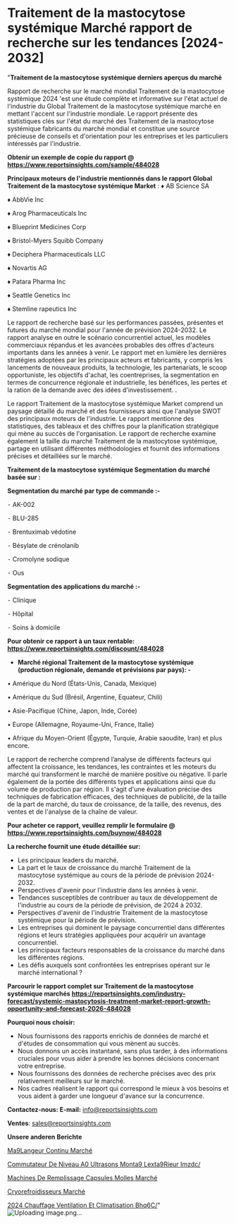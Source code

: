 # Traitement de la mastocytose systémique Marché rapport de recherche sur les tendances [2024-2032]

"<strong>Traitement de la mastocytose systémique derniers aperçus du marché</strong>

Rapport de recherche sur le marché mondial Traitement de la mastocytose systémique 2024 'est une étude complète et informative sur l'état actuel de l'industrie du Global Traitement de la mastocytose systémique marché en mettant l'accent sur l'industrie mondiale. Le rapport présente des statistiques clés sur l'état du marché des Traitement de la mastocytose systémique fabricants du marché mondial et constitue une source précieuse de conseils et d'orientation pour les entreprises et les particuliers intéressés par l'industrie.

<strong>Obtenir un exemple de copie du rapport @ <a href=https://www.reportsinsights.com/sample/484028>https://www.reportsinsights.com/sample/484028</a></strong>

<strong>Principaux moteurs de l'industrie mentionnés dans le rapport Global Traitement de la mastocytose systémique Market</strong> :
♦ AB Science SA

♦ AbbVie Inc

♦ Arog Pharmaceuticals Inc

♦ Blueprint Medicines Corp

♦ Bristol-Myers Squibb Company

♦ Deciphera Pharmaceuticals LLC

♦ Novartis AG

♦ Patara Pharma Inc

♦ Seattle Genetics Inc

♦ Stemline rapeutics Inc

Le rapport de recherche basé sur les performances passées, présentes et futures du marché mondial pour l'année de prévision 2024-2032. Le rapport analyse en outre le scénario concurrentiel actuel, les modèles commerciaux répandus et les avancées probables des offres d'acteurs importants dans les années à venir. Le rapport met en lumière les dernières stratégies adoptées par les principaux acteurs et fabricants, y compris les lancements de nouveaux produits, la technologie, les partenariats, le scoop opportuniste, les objectifs d'achat, les coentreprises, la segmentation en termes de concurrence régionale et industrielle, les bénéfices, les pertes et la ration de la demande avec des idées d'investissement. .

Le rapport Traitement de la mastocytose systémique Market comprend un paysage détaillé du marché et des fournisseurs ainsi que l'analyse SWOT des principaux moteurs de l'industrie. Le rapport mentionne des statistiques, des tableaux et des chiffres pour la planification stratégique qui mène au succès de l'organisation. Le rapport de recherche examine également la taille du marché Traitement de la mastocytose systémique, partage en utilisant différentes méthodologies et fournit des informations précises et détaillées sur le marché.

<strong>Traitement de la mastocytose systémique Segmentation du marché basée sur :</strong>

<strong>Segmentation du marché par type de commande :-</strong>

⁃ AK-002

⁃ BLU-285

⁃ Brentuximab védotine

⁃ Bésylate de crénolanib

⁃ Cromolyne sodique

⁃ Ous

<strong>Segmentation des applications du marché :-</strong>

⁃ Clinique

⁃ Hôpital

⁃ Soins à domicile

<strong>Pour obtenir ce rapport à un taux rentable: <a href=https://www.reportsinsights.com/discount/484028>https://www.reportsinsights.com/discount/484028</a></strong>
<ul>
  <li><strong>Marché régional Traitement de la mastocytose systémique (production régionale, demande et prévisions par pays): -</strong></li>
</ul>
• Amérique du Nord (États-Unis, Canada, Mexique)

• Amérique du Sud (Brésil, Argentine, Equateur, Chili)

• Asie-Pacifique (Chine, Japon, Inde, Corée)

• Europe (Allemagne, Royaume-Uni, France, Italie)

• Afrique du Moyen-Orient (Égypte, Turquie, Arabie saoudite, Iran) et plus encore.

Le rapport de recherche comprend l’analyse de différents facteurs qui affectent la croissance, les tendances, les contraintes et les moteurs du marché qui transforment le marché de manière positive ou négative. Il parle également de la portée des différents types et applications ainsi que du volume de production par région. Il s'agit d'une évaluation précise des techniques de fabrication efficaces, des techniques de publicité, de la taille de la part de marché, du taux de croissance, de la taille, des revenus, des ventes et de l'analyse de la chaîne de valeur.

<strong>Pour acheter ce rapport, veuillez remplir le formulaire @   <a href=https://www.reportsinsights.com/buynow/484028>https://www.reportsinsights.com/buynow/484028</a></strong>

<strong>La recherche fournit une étude détaillée sur:</strong>
<ul>
  <li>Les principaux leaders du marché.</li>
  <li>La part et le taux de croissance du marché Traitement de la mastocytose systémique au cours de la période de prévision 2024-2032.</li>
  <li>Perspectives d'avenir pour l'industrie dans les années à venir.</li>
  <li>Tendances susceptibles de contribuer au taux de développement de l'industrie au cours de la période de prévision, de 2024 à 2032.</li>
  <li>Perspectives d'avenir de l'industrie Traitement de la mastocytose systémique pour la période de prévision.</li>
  <li>Les entreprises qui dominent le paysage concurrentiel dans différentes régions et leurs stratégies appliquées pour acquérir un avantage concurrentiel.</li>
  <li>Les principaux facteurs responsables de la croissance du marché dans les différentes régions.</li>
  <li>Les défis auxquels sont confrontées les entreprises opérant sur le marché international ?</li>
</ul>

<strong>Parcourir le rapport complet sur Traitement de la mastocytose systémique marchés <a href=https://reportsinsights.com/industry-forecast/systemic-mastocytosis-treatment-market-report-growth-opportunity-and-forecast-2026-484028>https://reportsinsights.com/industry-forecast/systemic-mastocytosis-treatment-market-report-growth-opportunity-and-forecast-2026-484028</a></strong>

<strong>Pourquoi nous choisir:</strong>
<ul>
  <li>Nous fournissons des rapports enrichis de données de marché et d'études de consommation qui vous mènent au succès.</li>
  <li>Nous donnons un accès instantané, sans plus tarder, à des informations cruciales pour vous aider à prendre les bonnes décisions concernant votre entreprise.</li>
  <li>Nous fournissons des données de recherche précises avec des prix relativement meilleurs sur le marché.</li>
  <li>Nos cadres réalisent le rapport qui correspond le mieux à vos besoins et vous aident à garder une longueur d'avance sur la concurrence.</li>
</ul>
<strong>Contactez-nous:
</strong><strong>E-mail:</strong> <a href=mailto:info@reportsinsights.com>info@reportsinsights.com</a>

<strong>Ventes</strong>: <a href=mailto:sales@reportsinsights.com>sales@reportsinsights.com</a>

<strong>Unsere anderen Berichte</strong>

<a href=https://www.linkedin.com/pulse/m%C3%A9langeur-continu-march%C3%A9-taille-part-perspectives-bllnc/>Ma9Langeur Continu Marché</a>

<a href=https://www.linkedin.com/pulse/commutateur-de-niveau-%C3%A0-ultrasons-mont%C3%A9-lext%C3%A9rieur-imzdc/>Commutateur De Niveau A0 Ultrasons Monta9 Lexta9Rieur Imzdc/</a>

<a href=https://www.linkedin.com/pulse/machines-de-remplissage-capsules-molles-marché-pqllc/>Machines De Remplissage Capsules Molles Marché</a>

<a href=https://www.linkedin.com/pulse/cryorefroidisseurs-march%C3%A9-rapport-2024-p3w2f/>Cryorefroidisseurs Marché</a>

<a href=https://www.linkedin.com/pulse/2024-chauffage-ventilation-et-climatisation-bhq6c/>2024 Chauffage Ventilation Et Climatisation Bhq6C/</a>"
![Uploading image.png…]()
